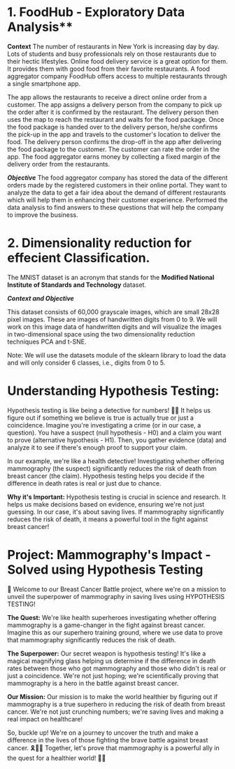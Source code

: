 # 1. FoodHub - Exploratory Data Analysis**
**Context**
The number of restaurants in New York is increasing day by day. Lots of students and busy professionals rely on those restaurants due to their hectic lifestyles. Online food delivery service is a great option for them. It provides them with good food from their favorite restaurants. A food aggregator company FoodHub offers access to multiple restaurants through a single smartphone app.

The app allows the restaurants to receive a direct online order from a customer. The app assigns a delivery person from the company to pick up the order after it is confirmed by the restaurant. The delivery person then uses the map to reach the restaurant and waits for the food package. Once the food package is handed over to the delivery person, he/she confirms the pick-up in the app and travels to the customer's location to deliver the food. The delivery person confirms the drop-off in the app after delivering the food package to the customer. The customer can rate the order in the app. The food aggregator earns money by collecting a fixed margin of the delivery order from the restaurants.

***Objective***
The food aggregator company has stored the data of the different orders made by the registered customers in their online portal. They want to analyze the data to get a fair idea about the demand of different restaurants which will help them in enhancing their customer experience. Performed the data analysis to find answers to these questions that will help the company to improve the business.

# 2. Dimensionality reduction for effecient Classification.


The MNIST dataset is an acronym that stands for the **Modified National Institute of Standards and Technology** dataset.

***Context and Objective*** 

This dataset consists of 60,000 grayscale images, which are small 28x28 pixel images.
These are images of handwritten digits from 0 to 9. We will work on this image data of handwritten digits and will visualize the images in two-dimensional space using the two dimensionality reduction techniques PCA and t-SNE.

Note: We will use the datasets module of the sklearn library to load the data and will only consider 6 classes, i.e., digits from 0 to 5.


# Understanding Hypothesis Testing:

Hypothesis testing is like being a detective for numbers! 🕵️‍♂️ It helps us figure out if something we believe is true is actually true or just a coincidence. Imagine you're investigating a crime (or in our case, a question). You have a suspect (null hypothesis - H0) and a claim you want to prove (alternative hypothesis - H1). Then, you gather evidence (data) and analyze it to see if there's enough proof to support your claim.

In our example, we're like a health detective! Investigating whether offering mammography (the suspect) significantly reduces the risk of death from breast cancer (the claim). Hypothesis testing helps you decide if the difference in death rates is real or just due to chance.

**Why it's Important:**
Hypothesis testing is crucial in science and research. It helps us make decisions based on evidence, ensuring we're not just guessing. In our case, it's about saving lives. If mammography significantly reduces the risk of death, it means a powerful tool in the fight against breast cancer!

# Project: Mammography's Impact - Solved using Hypothesis Testing

🌸 Welcome to our Breast Cancer Battle project, where we're on a mission to unveil the superpower of mammography in saving lives using HYPOTHESIS TESTING!

**The Quest:**
We're like health superheroes investigating whether offering mammography is a game-changer in the fight against breast cancer. Imagine this as our superhero training ground, where we use data to prove that mammography significantly reduces the risk of death.

**The Superpower:**
Our secret weapon is hypothesis testing! It's like a magical magnifying glass helping us determine if the difference in death rates between those who got mammography and those who didn't is real or just a coincidence. We're not just hoping; we're scientifically proving that mammography is a hero in the battle against breast cancer.

**Our Mission:**
Our mission is to make the world healthier by figuring out if mammography is a true superhero in reducing the risk of death from breast cancer. We're not just crunching numbers; we're saving lives and making a real impact on healthcare!

So, buckle up! We're on a journey to uncover the truth and make a difference in the lives of those fighting the brave battle against breast cancer. 🎗️🦸‍♀️ Together, let's prove that mammography is a powerful ally in the quest for a healthier world! 🌟💕
